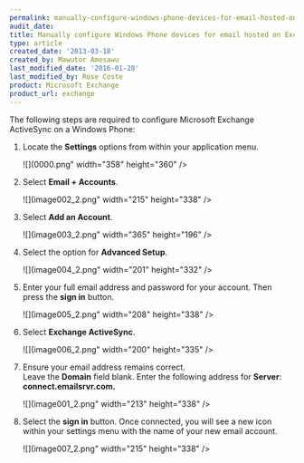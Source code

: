 ```yaml
---
permalink: manually-configure-windows-phone-devices-for-email-hosted-on-exchange-2010/
audit_date:
title: Manually configure Windows Phone devices for email hosted on Exchange 2010
type: article
created_date: '2013-03-18'
created_by: Mawutor Amesawu
last_modified_date: '2016-01-28'
last_modified_by: Rose Coste
product: Microsoft Exchange
product_url: exchange
---
```


The following steps are required to configure Microsoft Exchange
ActiveSync on a Windows Phone:

1. Locate the **Settings** options from within your application menu.

   ![](0000.png" width="358" height="360" />

2. Select **Email + Accounts**.

   ![](image002_2.png" width="215" height="338" />

3. Select **Add an Account**.

   ![](image003_2.png" width="365" height="196" />

4. Select the option for **Advanced Setup**.

   ![](image004_2.png" width="201" height="332" />

5. Enter your full email address and password for your account.
   Then press the **sign in** button.

   ![](image005_2.png" width="208" height="338" />

6. Select **Exchange ActiveSync**.

   ![](image006_2.png" width="200" height="335" />

7. Ensure your email address remains correct.  
   Leave the **Domain** field blank.
   Enter the following address for **Server**: **connect.emailsrvr.com.**

   ![](image001_2.png" width="213" height="338" />

8. Select the **sign in** button. Once connected, you will see a
   new icon within your settings menu with the name of your new email
   account.

   ![](image007_2.png" width="215" height="338" />
